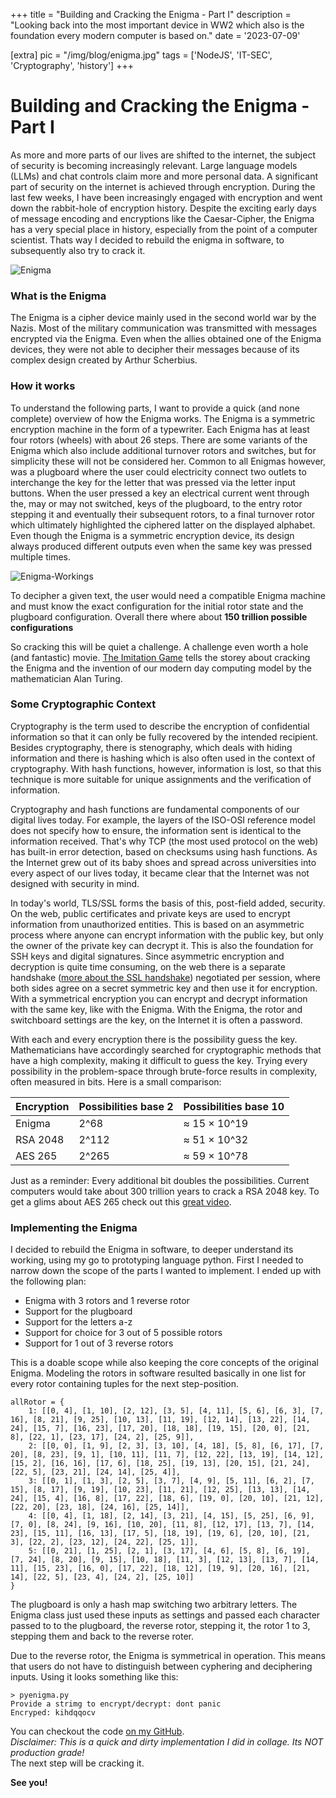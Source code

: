 +++
title = "Building and Cracking the Enigma - Part I"
description = "Looking back into the most important device in WW2 which also is the foundation every modern computer is based on."
date = '2023-07-09'

[extra]
pic = "/img/blog/enigma.jpg"
tags = ['NodeJS', 'IT-SEC', 'Cryptography', 'history']
+++

# Building and Cracking the Enigma - Part I
As more and more parts of our lives are shifted to the internet, the subject of security is becoming increasingly relevant. Large language models (LLMs) and chat controls claim more and more personal data. A significant part of security on the internet is achieved through encryption. During the last few weeks, I have been increasingly engaged with encryption and went down the rabbit-hole of encryption history. Despite the exciting early days of message encoding and encryptions like the Caesar-Cipher, the Enigma has a very special place in history, especially from the point of a computer scientist. Thats way I decided to rebuild the enigma in software, to subsequently also try to crack it.

![Enigma](/img/blog/Enigma.jpg)

### What is the Enigma
The Enigma is a cipher device mainly used in the second world war by the Nazis. Most of the military communication was transmitted with messages encrypted via the Enigma. Even when the allies obtained one of the Enigma devices, they were not able to decipher their messages because of its complex design created by Arthur Scherbius.


### How it works
To understand the following parts, I want to provide a quick (and none complete) overview of how the Enigma works. The Enigma is a symmetric encryption machine in the form of a typewriter. Each Enigma has at least four rotors (wheels) with about 26 steps. There are some variants of the Enigma which also include additional turnover rotors and switches, but for simplicity these will not be considered her. Common to all Enigmas however, was a plugboard where the user could electricity connect two outlets to interchange the key for the letter that was pressed via the letter input buttons. When the user pressed a key an electrical current went through the, may or may not switched, keys of the plugboard, to the entry rotor stepping it and eventually their subsequent rotors, to a final turnover rotor which ultimately highlighted the ciphered latter on the displayed alphabet. Even though the Enigma is a symmetric encryption device, its design always produced different outputs even when the same key was pressed multiple times.

![Enigma-Workings](/img/blog/Enigma-settings.png)

To decipher a given text, the user would need a compatible Enigma machine and must know the exact configuration for the initial rotor state and the plugboard configuration. Overall there where about **150 trillion possible configurations**

So cracking this will be quiet a challenge. A challenge even worth a hole (and fantastic) movie. [The Imitation Game](https://en.wikipedia.org/wiki/The_Imitation_Game) tells the storey about cracking the Enigma and the invention of our modern day computing model by the mathematician Alan Turing.

### Some Cryptographic Context
Cryptography is the term used to describe the encryption of confidential information so that it can only be fully recovered by the intended recipient. Besides cryptography, there is stenography, which deals with hiding information and there is hashing which is also often used in the context of cryptography. With hash functions, however, information is lost, so that this technique is more suitable for unique assignments and the verification of information.

Cryptography and hash functions are fundamental components of our digital lives today. For example, the layers of the ISO-OSI reference model does not specify how to ensure, the information sent is identical to the information received. That's why TCP (the most used protocol on the web) has built-in error detection, based on checksums using hash functions. As the Internet grew out of its baby shoes and spread across universities into every aspect of our lives today, it became clear that the Internet was not designed with security in mind.

In today's world, TLS/SSL forms the basis of this, post-field added, security. On the web, public certificates and private keys are used to encrypt information from unauthorized entities. This is based on an asymmetric process where anyone can encrypt information with the public key, but only the owner of the private key can decrypt it. This is also the foundation for SSH keys and digital signatures. Since asymmetric encryption and decryption is quite time consuming, on the web there is a separate handshake ([more about the SSL handshake](https://www.cloudflare.com/de-de/learning/ssl/what-happens-in-a-tls-handshake/)) negotiated per session, where both sides agree on a secret symmetric key and then use it for encryption. With a symmetrical encryption you can encrypt and decrypt information with the same key, like with the Enigma. With the Enigma, the rotor and switchboard settings are the key, on the Internet it is often a password.  

With each and every encryption there is the possibility guess the key. Mathematicians have accordingly searched for cryptographic methods that have a high complexity, making it difficult to guess the key. Trying every possibility in the problem-space through brute-force results in complexity, often measured in bits. Here is a small comparison:

| Encryption | Possibilities base 2 | Possibilities base 10 |
|------------|---------------------|------------------------|
| Enigma     | 2^68                | ≈ 15 × 10^19           |
| RSA 2048   | 2^112               | ≈ 51 × 10^32           |
| AES 265    | 2^265               | ≈ 59 × 10^78           |

Just as a reminder: Every additional bit doubles the possibilities. Current computers would take about 300 trillion years to crack a RSA 2048 key. To get a glims about AES 265 check out this [great video](https://www.youtube.com/watch?v=S9JGmA5_unY).

### Implementing the Enigma
I decided to rebuild the Enigma in software, to deeper understand its working, using my go to prototyping language python. First I needed to narrow down the scope of the parts I wanted to implement. I ended up with the following plan:

 * Enigma with 3 rotors and 1 reverse rotor
 * Support for the plugboard
 * Support for the letters a-z
 * Support for choice for 3 out of 5 possible rotors
 * Support for 1 out of 3 reverse rotors

This is a doable scope while also keeping the core concepts of the original Enigma. Modeling the rotors in software resulted basically in one list for every rotor containing tuples for the next step-position.
```python,linenos
allRotor = {
    1: [[0, 4], [1, 10], [2, 12], [3, 5], [4, 11], [5, 6], [6, 3], [7, 16], [8, 21], [9, 25], [10, 13], [11, 19], [12, 14], [13, 22], [14, 24], [15, 7], [16, 23], [17, 20], [18, 18], [19, 15], [20, 0], [21, 8], [22, 1], [23, 17], [24, 2], [25, 9]],
    2: [[0, 0], [1, 9], [2, 3], [3, 10], [4, 18], [5, 8], [6, 17], [7, 20], [8, 23], [9, 1], [10, 11], [11, 7], [12, 22], [13, 19], [14, 12], [15, 2], [16, 16], [17, 6], [18, 25], [19, 13], [20, 15], [21, 24], [22, 5], [23, 21], [24, 14], [25, 4]],
    3: [[0, 1], [1, 3], [2, 5], [3, 7], [4, 9], [5, 11], [6, 2], [7, 15], [8, 17], [9, 19], [10, 23], [11, 21], [12, 25], [13, 13], [14, 24], [15, 4], [16, 8], [17, 22], [18, 6], [19, 0], [20, 10], [21, 12], [22, 20], [23, 18], [24, 16], [25, 14]],
    4: [[0, 4], [1, 18], [2, 14], [3, 21], [4, 15], [5, 25], [6, 9], [7, 0], [8, 24], [9, 16], [10, 20], [11, 8], [12, 17], [13, 7], [14, 23], [15, 11], [16, 13], [17, 5], [18, 19], [19, 6], [20, 10], [21, 3], [22, 2], [23, 12], [24, 22], [25, 1]],
    5: [[0, 21], [1, 25], [2, 1], [3, 17], [4, 6], [5, 8], [6, 19], [7, 24], [8, 20], [9, 15], [10, 18], [11, 3], [12, 13], [13, 7], [14, 11], [15, 23], [16, 0], [17, 22], [18, 12], [19, 9], [20, 16], [21, 14], [22, 5], [23, 4], [24, 2], [25, 10]]
}
```
The plugboard is only a hash map switching two arbitrary letters. The Enigma class just used these inputs as settings and passed each character passed to to the plugboard, the reverse rotor, stepping it, the rotor 1 to 3, stepping them and back to the reverse roter.

Due to the reverse rotor, the Enigma is symmetrical in operation. This means that users do not have to distinguish between cyphering and deciphering inputs. Using it looks something like this:
```bash,linenos
> pyenigma.py
Provide a strimg to encrypt/decrypt: dont panic   
Encryped: kihdqqocv
```

You can checkout the code [on my GitHub](https://github.com/hegerdes/PyEnigma).  
*Disclaimer: This is a quick and dirty implementation I did in collage. Its NOT production grade!*  
The next step will be cracking it.

**See you!**
